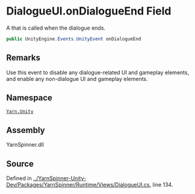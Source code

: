 # DialogueUI.onDialogueEnd Field

A <see cref="!:UnityEngine.Events.UnityEvent"></see> that is called
when the dialogue ends.


```csharp
public UnityEngine.Events.UnityEvent onDialogueEnd
```
## Remarks

Use this event to disable any dialogue-related UI and gameplay
elements, and enable any non-dialogue UI and gameplay elements.




## Namespace
[`Yarn.Unity`](/api/csharp/yarn.unity/README.md)

## Assembly
YarnSpinner.dll

## Source
Defined in [../YarnSpinner-Unity-Dev/Packages/YarnSpinner/Runtime/Views/DialogueUI.cs](https://github.com/YarnSpinnerTool/YarnSpinner-Unity//blob/develop/Runtime/Views/DialogueUI.cs#L134), line 134.
